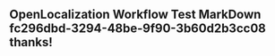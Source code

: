 <properties
ms.topic="hero-topic"
ms.test1="hero-topic"
ms.test2="test"/>

## OpenLocalization Workflow Test MarkDown fc296dbd-3294-48be-9f90-3b60d2b3cc08 thanks!
